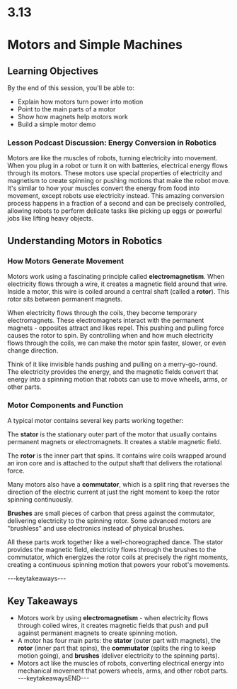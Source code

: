 # 3.13
# **Motors and Simple Machines**

## **Learning Objectives**

By the end of this session, you'll be able to:
- Explain how motors turn power into motion
- Point to the main parts of a motor
- Show how magnets help motors work
- Build a simple motor demo

### **Lesson Podcast Discussion: Energy Conversion in Robotics**

Motors are like the muscles of robots, turning electricity into movement. When you plug in a robot or turn it on with batteries, electrical energy flows through its motors. These motors use special properties of electricity and magnetism to create spinning or pushing motions that make the robot move. It's similar to how your muscles convert the energy from food into movement, except robots use electricity instead. This amazing conversion process happens in a fraction of a second and can be precisely controlled, allowing robots to perform delicate tasks like picking up eggs or powerful jobs like lifting heavy objects.

## **Understanding Motors in Robotics**

### **How Motors Generate Movement**

Motors work using a fascinating principle called **electromagnetism**. When electricity flows through a wire, it creates a magnetic field around that wire. Inside a motor, this wire is coiled around a central shaft (called a **rotor**). This rotor sits between permanent magnets. 

When electricity flows through the coils, they become temporary electromagnets. These electromagnets interact with the permanent magnets - opposites attract and likes repel. This pushing and pulling force causes the rotor to spin. By controlling when and how much electricity flows through the coils, we can make the motor spin faster, slower, or even change direction.

Think of it like invisible hands pushing and pulling on a merry-go-round. The electricity provides the energy, and the magnetic fields convert that energy into a spinning motion that robots can use to move wheels, arms, or other parts.

### **Motor Components and Function**

A typical motor contains several key parts working together:

The **stator** is the stationary outer part of the motor that usually contains permanent magnets or electromagnets. It creates a stable magnetic field.

The **rotor** is the inner part that spins. It contains wire coils wrapped around an iron core and is attached to the output shaft that delivers the rotational force.

Many motors also have a **commutator**, which is a split ring that reverses the direction of the electric current at just the right moment to keep the rotor spinning continuously.

**Brushes** are small pieces of carbon that press against the commutator, delivering electricity to the spinning rotor. Some advanced motors are "brushless" and use electronics instead of physical brushes.

All these parts work together like a well-choreographed dance. The stator provides the magnetic field, electricity flows through the brushes to the commutator, which energizes the rotor coils at precisely the right moments, creating a continuous spinning motion that powers your robot's movements.

---keytakeaways---
## **Key Takeaways**
- Motors work by using **electromagnetism** - when electricity flows through coiled wires, it creates magnetic fields that push and pull against permanent magnets to create spinning motion.
- A motor has four main parts: the **stator** (outer part with magnets), the **rotor** (inner part that spins), the **commutator** (splits the ring to keep motion going), and **brushes** (deliver electricity to the spinning parts).
- Motors act like the muscles of robots, converting electrical energy into mechanical movement that powers wheels, arms, and other robot parts.
---keytakeawaysEND---